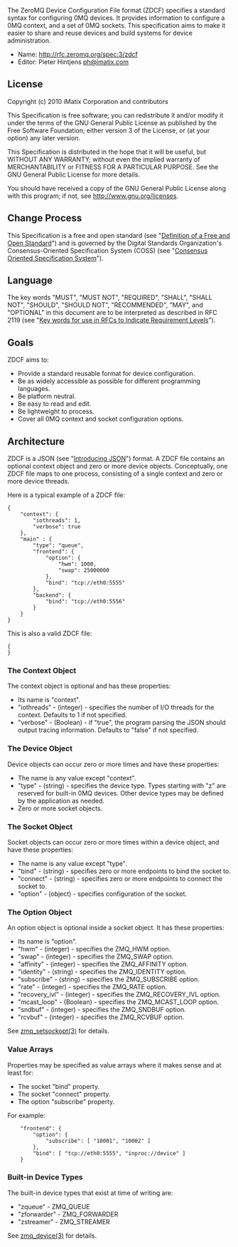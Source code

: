 The ZeroMQ Device Configuration File format (ZDCF) specifies a standard syntax for configuring 0MQ devices.  It provides information to configure a 0MQ context, and a set of 0MQ sockets.  This specification aims to make it easier to share and reuse devices and build systems for device administration.

* Name: http://rfc.zeromq.org/spec:3/zdcf
* Editor: Pieter Hintjens <ph@imatix.com>

## License

Copyright (c) 2010 iMatix Corporation and contributors

This Specification is free software; you can redistribute it and/or modify it under the terms of the GNU General Public License as published by the Free Software Foundation; either version 3 of the License, or (at your option) any later version.

This Specification is distributed in the hope that it will be useful, but WITHOUT ANY WARRANTY; without even the implied warranty of MERCHANTABILITY or FITNESS FOR A PARTICULAR PURPOSE. See the GNU General Public License for more details.

You should have received a copy of the GNU General Public License along with this program; if not, see <http://www.gnu.org/licenses>.

## Change Process

This Specification is a free and open standard (see "[Definition of a Free and Open Standard](http://www.digistan.org/open-standard:definition)") and is governed by the Digital Standards Organization's Consensus-Oriented Specification System (COSS) (see "[Consensus Oriented Specification System](http://www.digistan.org/spec:1/COSS)").

## Language

The key words "MUST", "MUST NOT", "REQUIRED", "SHALL", "SHALL NOT", "SHOULD", "SHOULD NOT", "RECOMMENDED",  "MAY", and "OPTIONAL" in this document are to be interpreted as described in RFC 2119 (see "[Key words for use in RFCs to Indicate Requirement Levels](http://tools.ietf.org/html/rfc2119)").

## Goals

ZDCF aims to:

* Provide a standard reusable format for device configuration.
* Be as widely accessible as possible for different programming languages.
* Be platform neutral.
* Be easy to read and edit.
* Be lightweight to process.
* Cover all 0MQ context and socket configuration options.

## Architecture

ZDCF is a JSON (see "[Introducing JSON](http://json.org/)") format.  A ZDCF file contains an optional context object and zero or more device objects.  Conceptually, one ZDCF file maps to one process, consisting of a single context and zero or more device threads.

Here is a typical example of a ZDCF file:

```
{
    "context": {
        "iothreads": 1,
        "verbose": true
    },
    "main" : {
        "type": "queue",
        "frontend": {
            "option": {
                "hwm": 1000,
                "swap": 25000000
            },
            "bind": "tcp://eth0:5555"
        },
        "backend": {
            "bind": "tcp://eth0:5556"
        }
    }
}
```

This is also a valid ZDCF file:

```
{
}
```

### The Context Object

The context object is optional and has these properties:

* Its name is "context".
* "iothreads" - (integer) - specifies the number of I/O threads for the context.  Defaults to 1 if not specified.
* "verbose" - (Boolean) - if "true", the program parsing the JSON should output tracing information.  Defaults to "false" if not specified.

### The Device Object

Device objects can occur zero or more times and have these properties:

* The name is any value except "context".
* "type" - (string) - specifies the device type.  Types starting with "z" are reserved for built-in 0MQ devices.  Other device types may be defined by the application as needed.
* Zero or more socket objects.

### The Socket Object

Socket objects can occur zero or more times within a device object, and have these properties:

* The name is any value except "type".
* "bind" - (string) - specifies zero or more endpoints to bind the socket to.
* "connect" - (string) - specifies zero or more endpoints to connect the socket to.
* "option" - (object) - specifies configuration of the socket.

### The Option Object

An option object is optional inside a socket object.  It has these properties:

* Its name is "option".
* "hwm" - (integer) - specifies the ZMQ_HWM option.
* "swap" - (integer) - specifies the ZMQ_SWAP option.
* "affinity" - (integer) - specifies the ZMQ_AFFINITY option.
* "identity" - (string) - specifies the ZMQ_IDENTITY option.
* "subscribe" - (string) - specifies the ZMQ_SUBSCRIBE option.
* "rate" - (integer) - specifies the ZMQ_RATE option.
* "recovery_ivl" - (integer) - specifies the ZMQ_RECOVERY_IVL option.
* "mcast_loop" - (Boolean) - specifies the ZMQ_MCAST_LOOP option.
* "sndbuf" - (integer) - specifies the ZMQ_SNDBUF option.
* "rcvbuf" - (integer) - specifies the ZMQ_RCVBUF option.

See [zmq_setsockopt(3)](http://api.zeromq.org/zmq_setsockopt.html) for details.

### Value Arrays

Properties may be specified as value arrays where it makes sense and at least for:

* The socket "bind" property.
* The socket "connect" property.
* The option "subscribe" property.

For example:

```
    "frontend": {
        "option": {
            "subscribe": [ "10001", "10002" ]
        },
        "bind": [ "tcp://eth0:5555", "inproc://device" ]
    }
```

### Built-in Device Types

The built-in device types that exist at time of writing are:

* "zqueue" - ZMQ_QUEUE
* "zforwarder" - ZMQ_FORWARDER
* "zstreamer" - ZMQ_STREAMER

See [zmq_device(3)](http://api.zeromq.org/zmq_device.html) for details.

